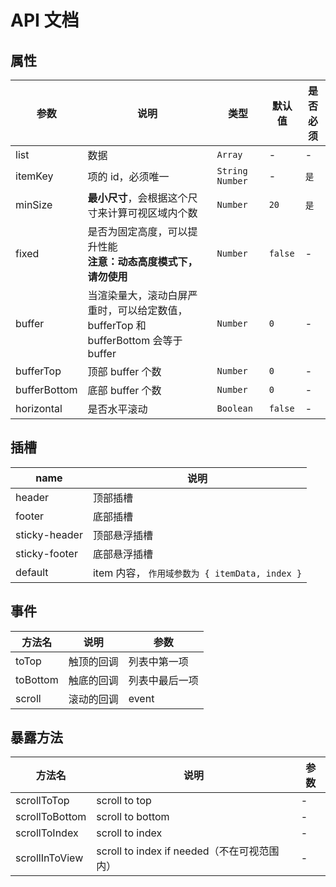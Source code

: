 # API 文档

## 属性

| 参数         | 说明                                                                              | 类型             | 默认值  | 是否必须 |
| ------------ | --------------------------------------------------------------------------------- | ---------------- | ------- | -------- |
| list         | 数据                                                                              | `Array`          | -       | -        |
| itemKey      | 项的 id，必须唯一                                                                 | `String  Number` | -       | `是`     |
| minSize      | **最小尺寸**，会根据这个尺寸来计算可视区域内个数                                  | `Number`         | `20`    | `是`     |
| fixed        | 是否为固定高度，可以提升性能<br />**注意：动态高度模式下，请勿使用**              | `Number`         | `false` | -        |
| buffer       | 当渲染量大，滚动白屏严重时，可以给定数值，bufferTop 和 bufferBottom 会等于 buffer | `Number`         | `0`     | -        |
| bufferTop    | 顶部 buffer 个数                                                                  | `Number`         | `0`     | -        |
| bufferBottom | 底部 buffer 个数                                                                  | `Number`         | `0`     | -        |
| horizontal   | 是否水平滚动                                                                      | `Boolean`        | `false` | -        |

## 插槽

| name          | 说明                                           |
| ------------- | ---------------------------------------------- |
| header        | 顶部插槽                                       |
| footer        | 底部插槽                                       |
| sticky-header | 顶部悬浮插槽                                   |
| sticky-footer | 底部悬浮插槽                                   |
| default       | item 内容， `作用域参数为 { itemData, index }` |

## 事件

| 方法名   | 说明       | 参数           |
| -------- | ---------- | -------------- |
| toTop    | 触顶的回调 | 列表中第一项   |
| toBottom | 触底的回调 | 列表中最后一项 |
| scroll   | 滚动的回调 | event          |

## 暴露方法

| 方法名         | 说明                                        | 参数 |
| -------------- | ------------------------------------------- | ---- |
| scrollToTop    | scroll to top                               | -    |
| scrollToBottom | scroll to bottom                            | -    |
| scrollToIndex  | scroll to index                             | -    |
| scrollInToView | scroll to index if needed（不在可视范围内） | -    |
